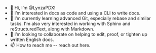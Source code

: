 - 👋 Hi, I’m @LynzaPDX!
- 👀 I’m interested in docs as code and using a CLI to write docs.
- 🌱 I’m currently learning advanced Git, especially rebase and similar tasks. I'm also very interested in working with Sphinx and reStructuredText, along with Markdown.
- 💞️ I’m looking to collaborate on helping to edit, proof, or tighten up written English docs.
- 📫 How to reach me -- reach out here.

<!---
LynzaPDX/LynzaPDX is a ✨ special ✨ repository because its `README.md` (this file) appears on your GitHub profile.
You can click the Preview link to take a look at your changes.
--->
